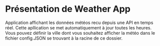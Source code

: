 # Présentation de Weather App

Application affichant les données météos recu depuis une API en temps réel. 
Cette apllication se met automatiquement à jour toutes les heures. 
Vous pouvez définir la ville dont vous souhaitez afficher la météo dans le fichier config.JSON se trouvant à la racine de ce dossier. 
